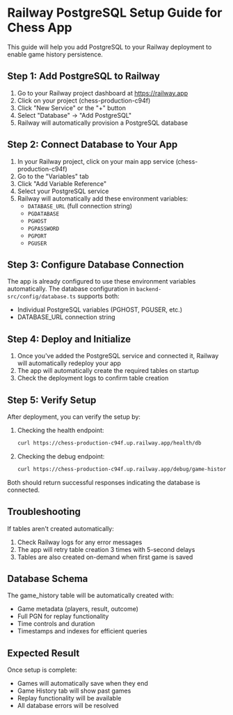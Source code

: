 # Railway PostgreSQL Setup Guide for Chess App

This guide will help you add PostgreSQL to your Railway deployment to enable game history persistence.

## Step 1: Add PostgreSQL to Railway

1. Go to your Railway project dashboard at https://railway.app
2. Click on your project (chess-production-c94f)
3. Click "New Service" or the "+" button
4. Select "Database" → "Add PostgreSQL"
5. Railway will automatically provision a PostgreSQL database

## Step 2: Connect Database to Your App

1. In your Railway project, click on your main app service (chess-production-c94f)
2. Go to the "Variables" tab
3. Click "Add Variable Reference"
4. Select your PostgreSQL service
5. Railway will automatically add these environment variables:
   - `DATABASE_URL` (full connection string)
   - `PGDATABASE`
   - `PGHOST`
   - `PGPASSWORD`
   - `PGPORT`
   - `PGUSER`

## Step 3: Configure Database Connection

The app is already configured to use these environment variables automatically. The database configuration in `backend-src/config/database.ts` supports both:
- Individual PostgreSQL variables (PGHOST, PGUSER, etc.)
- DATABASE_URL connection string

## Step 4: Deploy and Initialize

1. Once you've added the PostgreSQL service and connected it, Railway will automatically redeploy your app
2. The app will automatically create the required tables on startup
3. Check the deployment logs to confirm table creation

## Step 5: Verify Setup

After deployment, you can verify the setup by:

1. Checking the health endpoint:
   ```bash
   curl https://chess-production-c94f.up.railway.app/health/db
   ```

2. Checking the debug endpoint:
   ```bash
   curl https://chess-production-c94f.up.railway.app/debug/game-history
   ```

Both should return successful responses indicating the database is connected.

## Troubleshooting

If tables aren't created automatically:

1. Check Railway logs for any error messages
2. The app will retry table creation 3 times with 5-second delays
3. Tables are also created on-demand when first game is saved

## Database Schema

The game_history table will be automatically created with:
- Game metadata (players, result, outcome)
- Full PGN for replay functionality  
- Time controls and duration
- Timestamps and indexes for efficient queries

## Expected Result

Once setup is complete:
- Games will automatically save when they end
- Game History tab will show past games
- Replay functionality will be available
- All database errors will be resolved